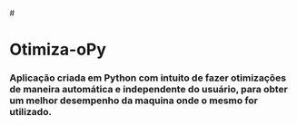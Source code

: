 #<h1> Otimiza-oPy</h1>
<div text-align="center"><h3>Aplicação criada em Python com intuito de fazer otimizações de maneira automática e independente do usuário, para obter um melhor desempenho da maquina onde o mesmo for utilizado. </h3></div>

